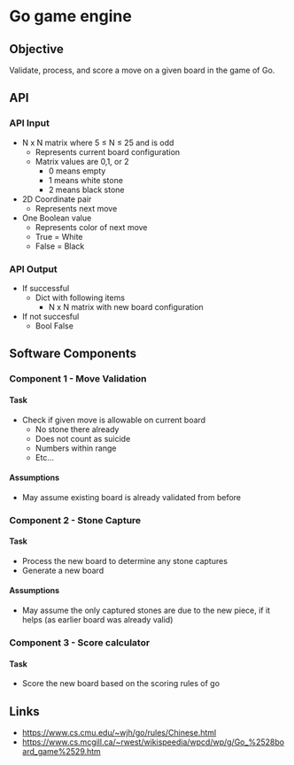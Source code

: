 # Go game engine


## Objective

Validate, process, and score a move on a given board in the game of Go.


## API

### API Input
- N x N matrix where 5 ≤ N ≤ 25 and is odd
    - Represents current board configuration
    - Matrix values are 0,1, or 2
        - 0 means empty
        - 1 means white stone
        - 2 means black stone
- 2D Coordinate pair
    - Represents next move
- One Boolean value
    - Represents color of next move
    - True = White
    - False = Black


### API Output
- If successful
    - Dict with following items
        - N x N matrix with new board configuration
- If not succesful
    - Bool False



## Software Components

### Component 1 - Move Validation

#### Task
- Check if given move is allowable on current board
    - No stone there already
    - Does not count as suicide
    - Numbers within range
    - Etc...

#### Assumptions
- May assume existing board is already validated from before


### Component 2 - Stone Capture

#### Task
- Process the new board to determine any stone captures
- Generate a new board

#### Assumptions
- May assume the only captured stones are due to the new piece, if it helps (as earlier board was already valid)


### Component 3 - Score calculator

#### Task
- Score the new board based on the scoring rules of go


## Links

- https://www.cs.cmu.edu/~wjh/go/rules/Chinese.html
- https://www.cs.mcgill.ca/~rwest/wikispeedia/wpcd/wp/g/Go_%2528board_game%2529.htm
